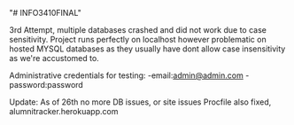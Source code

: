 "# INFO3410FINAL"

3rd Attempt, multiple databases crashed and did not work due to case sensitivity. Project runs perfectly on localhost however problematic on hosted MYSQL databases as they usually have dont allow case insensitivity as we're accustomed to.

Administrative credentials for testing:
-email:admin@admin.com
-password:password


Update: As of 26th no more DB issues, or site issues Procfile also fixed, alumnitracker.herokuapp.com
